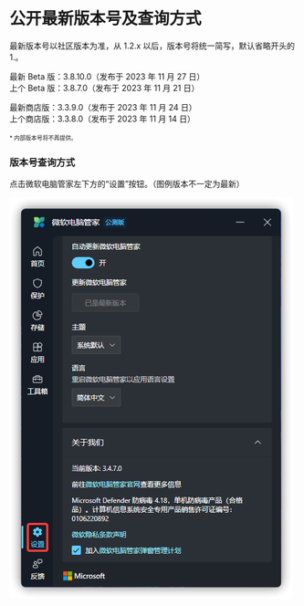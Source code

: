 # 公开最新版本号及查询方式
最新版本号以社区版本为准，从 1.2.x 以后，版本号将统一简写，默认省略开头的 1.。

最新 Beta 版：3.8.10.0（发布于 2023 年 11 月 27 日）  
上个 Beta 版：3.8.7.0（发布于 2023 年 11 月 21 日）  

最新商店版：3.3.9.0（发布于 2023 年 11 月 24 日）  
上个商店版：3.3.8.0（发布于 2023 年 11 月 14 日）  

<font size=1>* 内部版本号将不再提供。</font>

### 版本号查询方式
点击微软电脑管家左下方的“设置”按钮。（图例版本不一定为最新）

![](../assets/appendix/check-version/latest-version.png)